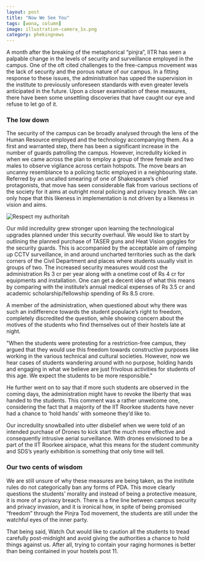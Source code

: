 ```yaml
---
layout: post
title: "Now We See You"
tags: [wona, column]
image: illustration-camera_1x.png 
category: phekingnews
---
```


A month after the breaking of the metaphorical “pinjra”, IITR has seen a palpable change in the levels of security and surveillance employed in the campus. One of the oft cited challenges to the free-campus movement was the lack of security and the porous nature of our campus. In a fitting response to these issues, the administration has upped the supervision in the institute to previously unforeseen standards with even greater levels anticipated in the future. Upon a closer examination of these measures, there have been some unsettling discoveries that have caught our eye and refuse to let go of it.
 

### The low down

The security of the campus can be broadly analysed through the lens of the Human Resource employed and the technology accompanying them. As a first and warranted step, there has been a significant increase in the number of guards patrolling the campus. However, incredulity kicked in when we came across the plan to employ a group of three female and two males to observe vigilance across certain hotspots. The move bears an uncanny resemblance to a policing tactic employed in a neighbouring state. Referred by an uncalled smearing of one of Shakespeare’s chief protagonists, that move has seen considerable flak from various sections of the society for it aims at outright moral policing and privacy breach. We can only hope that this likeness in implementation is not driven by a likeness in vision and aims.

![Respect my authoritah](http://ketangupta.in/wona-images/posts/we-see-you.png)

Our mild incredulity grew stronger upon learning the technological upgrades planned under this security overhaul. We would like to start by outlining the planned purchase of TASER guns and Heat Vision goggles for the security guards. This is accompanied by the acceptable aim of ramping up CCTV surveillance, in and around uncharted territories such as the dark corners of the Civil Department and places where students usually visit in groups of two. The increased security measures would cost the administration Rs 3 cr per year along with a onetime cost of Rs 4 cr for equipments and installation. One can get a decent idea of what this means by comparing with the institute’s annual medical expenses of Rs 3.5 cr and academic scholarship/fellowship spending of Rs 8.5 crore.  

A member of the administration, when questioned about why there was such an indifference towards the student populace’s right to freedom, completely discredited the question, while showing concern about the motives of the students who find themselves out of their hostels late at night. 

"When the students were protesting for a restriction-free campus, they argued that they would use this freedom towards constructive purposes like working in the various technical and cultural societies. However, now we hear cases of students wandering around with no purpose, holding hands and engaging in what we believe are just frivolous activities for students of this age. We expect the students to be more responsible."

He further went on to say that if more such students are observed in the coming days, the administration might have to revoke the liberty that was handed to the students. This comment was a rather unwelcome one, considering the fact that a majority of the IIT Roorkee students have never had a chance to ‘hold hands’ with someone they’d like to.

Our incredulity snowballed into utter disbelief when we were told of an intended purchase of Drones to kick start the much more effective and consequently intrusive aerial surveillance. With drones envisioned to be a part of the IIT Roorkee airspace, what this means for the student community and SDS’s yearly exhibition is something that only time will tell.

### Our two cents of wisdom

We are still unsure of why these measures are being taken, as the institute rules do not categorically ban any forms of PDA. This move clearly questions the students’ morality and instead of being a protective measure, it is more of a privacy breach. There is a fine line between campus security and privacy invasion, and it is ironical how, in spite of being promised “freedom” through the Pinjra Tod movement, the students are still under the watchful eyes of the inner party. 

That being said, Watch Out would like to caution all the students to tread carefully post-midnight and avoid giving the authorities a chance to hold things against us. After all, trying to contain your raging hormones is better than being contained in your hostels post 11.
